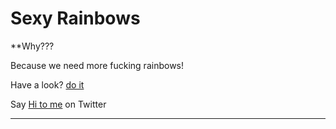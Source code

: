 Sexy Rainbows
=============
**Why???

Because we need more fucking rainbows!
    
Have a look? [do it](http://roachhd.github.io/more-rainbows)
  
Say [Hi to me](https://twitter.com/mektball) on Twitter

********************************************************

